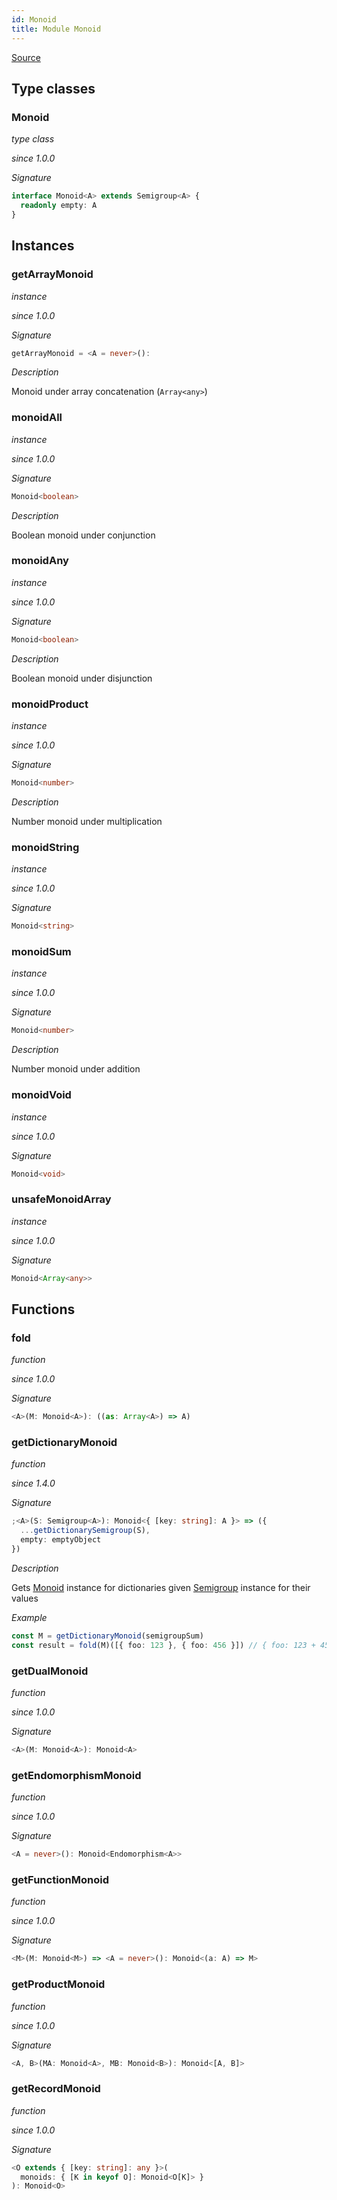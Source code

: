 ```yaml
---
id: Monoid
title: Module Monoid
---
```


[Source](https://github.com/gcanti/fp-ts/blob/master/src/Monoid.ts)

## Type classes

### Monoid

_type class_

_since 1.0.0_

_Signature_

```ts
interface Monoid<A> extends Semigroup<A> {
  readonly empty: A
}
```

## Instances

### getArrayMonoid

_instance_

_since 1.0.0_

_Signature_

```ts
getArrayMonoid = <A = never>():
```

_Description_

Monoid under array concatenation (`Array<any>`)

### monoidAll

_instance_

_since 1.0.0_

_Signature_

```ts
Monoid<boolean>
```

_Description_

Boolean monoid under conjunction

### monoidAny

_instance_

_since 1.0.0_

_Signature_

```ts
Monoid<boolean>
```

_Description_

Boolean monoid under disjunction

### monoidProduct

_instance_

_since 1.0.0_

_Signature_

```ts
Monoid<number>
```

_Description_

Number monoid under multiplication

### monoidString

_instance_

_since 1.0.0_

_Signature_

```ts
Monoid<string>
```

### monoidSum

_instance_

_since 1.0.0_

_Signature_

```ts
Monoid<number>
```

_Description_

Number monoid under addition

### monoidVoid

_instance_

_since 1.0.0_

_Signature_

```ts
Monoid<void>
```

### unsafeMonoidArray

_instance_

_since 1.0.0_

_Signature_

```ts
Monoid<Array<any>>
```

## Functions

### fold

_function_

_since 1.0.0_

_Signature_

```ts
<A>(M: Monoid<A>): ((as: Array<A>) => A)
```

### getDictionaryMonoid

_function_

_since 1.4.0_

_Signature_

```ts
;<A>(S: Semigroup<A>): Monoid<{ [key: string]: A }> => ({
  ...getDictionarySemigroup(S),
  empty: emptyObject
})
```

_Description_

Gets [Monoid](./Monoid.md) instance for dictionaries given [Semigroup](./Semigroup.md) instance for their values

_Example_

```ts
const M = getDictionaryMonoid(semigroupSum)
const result = fold(M)([{ foo: 123 }, { foo: 456 }]) // { foo: 123 + 456 }
```

### getDualMonoid

_function_

_since 1.0.0_

_Signature_

```ts
<A>(M: Monoid<A>): Monoid<A>
```

### getEndomorphismMonoid

_function_

_since 1.0.0_

_Signature_

```ts
<A = never>(): Monoid<Endomorphism<A>>
```

### getFunctionMonoid

_function_

_since 1.0.0_

_Signature_

```ts
<M>(M: Monoid<M>) => <A = never>(): Monoid<(a: A) => M>
```

### getProductMonoid

_function_

_since 1.0.0_

_Signature_

```ts
<A, B>(MA: Monoid<A>, MB: Monoid<B>): Monoid<[A, B]>
```

### getRecordMonoid

_function_

_since 1.0.0_

_Signature_

```ts
<O extends { [key: string]: any }>(
  monoids: { [K in keyof O]: Monoid<O[K]> }
): Monoid<O>
```
